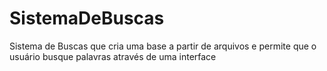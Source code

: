 # SistemaDeBuscas
Sistema de Buscas que cria uma base a partir de arquivos e permite que o usuário busque palavras através de uma interface
